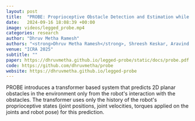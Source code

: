 ```yaml
---
layout: post
title:  "PROBE: Proprioceptive Obstacle Detection and Estimation while Navigating in Clutter"
date:   2024-09-16 18:08:39 +00:00
image: videos/legged_probe.mp4
categories: research
author: "Dhruv Metha Ramesh"
authors: "<strong>Dhruv Metha Ramesh</strong>, Shreesh Keskar, Aravind Sivaramakrishnan, Kostas E Bekris, Jingjin Yu, Abdeslam Boularias"
venue: "ICRA 2025"
subtitle: ""
paper: https://dhruvmetha.github.io/legged-probe/static/docs/probe.pdf
code: https://github.com/dhruvmetha/probe
website: https://dhruvmetha.github.io/legged-probe
---
```

PROBE introduces a transformer based system that predicts 2D planar obstacles in the environment only from the robot's interaction with the obstacles. The transformer uses only the history of the robot's proprioceptive states (joint positions, joint velocities, torques applied on the joints and robot pose) for this prediction.